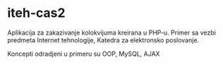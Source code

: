 # iteh-cas2

Aplikacija za zakazivanje kolokvijuma kreirana u PHP-u.
Primer sa vezbi predmeta Internet tehnologije, Katedra za elektronsko poslovanje.

Koncepti odradjeni u primeru su OOP, MySQL, AJAX
